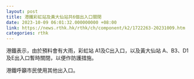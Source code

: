 ```yaml
---
layout: post
title: 港鐵彩虹站及黃大仙站共6個出入口關閉
date: 2023-10-09 06:01:32.000000000 +08:00
link: https://news.rthk.hk/rthk/ch/component/k2/1722263-20231009.htm
categories: rthk
---
```


港鐵表示，由於預料會有大雨，彩虹站 A1及C出入口，以及黃大仙站 A、B3、D1及E出入口暫時關閉，以便作防護措施。

港鐵呼籲市民使用其他出入口。
